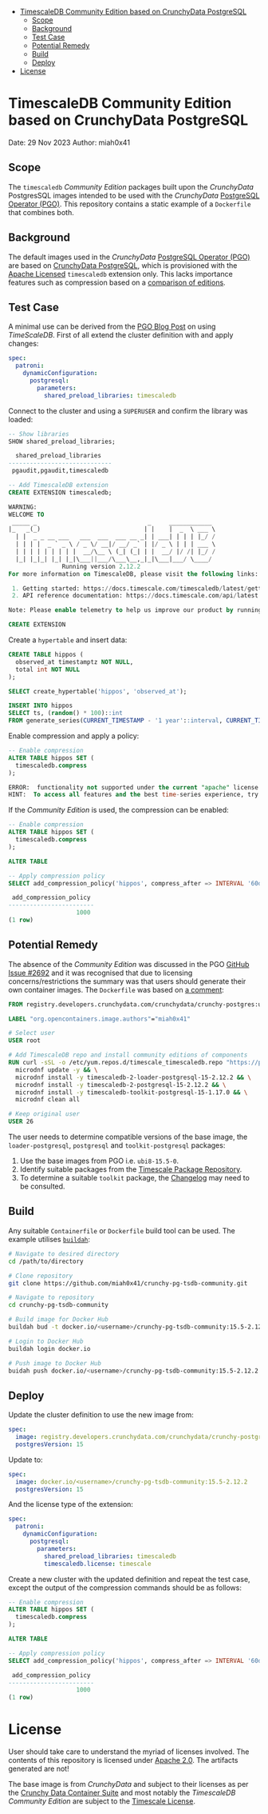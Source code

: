 <!--toc:start-->

- [TimescaleDB Community Edition based on CrunchyData PostgreSQL](#timescaledb-community-edition-based-on-crunchydata-postgresql)
  - [Scope](#scope)
  - [Background](#background)
  - [Test Case](#test-case)
  - [Potential Remedy](#potential-remedy)
  - [Build](#build)
  - [Deploy](#deploy)
- [License](#license)
<!--toc:end-->

# TimescaleDB Community Edition based on CrunchyData PostgreSQL

Date: 29 Nov 2023
Author: miah0x41

## Scope

The `timescaledb` _Community Edition_ packages built upon the _CrunchyData_ PostgresSQL images intended to be used with the _CrunchyData_ [PostgreSQL Operator (PGO)](https://access.crunchydata.com/documentation/postgres-operator/latest/). This repository contains a static example of a `Dockerfile` that combines both.

## Background

The default images used in the _CrunchyData_ [PostgreSQL Operator (PGO)](https://access.crunchydata.com/documentation/postgres-operator/latest/) are based on [CrunchyData PostgreSQL](https://www.crunchydata.com/), which is provisioned with the [Apache Licensed](https://www.apache.org/licenses/LICENSE-2.0) `timescaledb` extension only. This lacks importance features such as compression based on a [comparison of editions](https://www.timescale.com/products/editions).

## Test Case

A minimal use can be derived from the [PGO Blog Post](https://blog.crunchydata.com/blog/using-the-postgres-operator-to-deploy-timescaledb) on using _TimeScaleDB_. First of all extend the cluster definition with and apply changes:

```yaml
spec:
  patroni:
    dynamicConfiguration:
      postgresql:
        parameters:
          shared_preload_libraries: timescaledb
```

Connect to the cluster and using a `SUPERUSER` and confirm the library was loaded:

```sql
-- Show libraries
SHOW shared_preload_libraries;

  shared_preload_libraries
-----------------------------
 pgaudit,pgaudit,timescaledb

-- Add TimescaleDB extension
CREATE EXTENSION timescaledb;

WARNING:
WELCOME TO
 _____ _                               _     ____________
|_   _(_)                             | |    |  _  \ ___ \
  | |  _ _ __ ___   ___  ___  ___ __ _| | ___| | | | |_/ /
  | | | |  _ ` _ \ / _ \/ __|/ __/ _` | |/ _ \ | | | ___ \
  | | | | | | | | |  __/\__ \ (_| (_| | |  __/ |/ /| |_/ /
  |_| |_|_| |_| |_|\___||___/\___\__,_|_|\___|___/ \____/
               Running version 2.12.2
For more information on TimescaleDB, please visit the following links:

 1. Getting started: https://docs.timescale.com/timescaledb/latest/getting-started
 2. API reference documentation: https://docs.timescale.com/api/latest

Note: Please enable telemetry to help us improve our product by running: ALTER DATABASE "flood" SET timescaledb.telemetry_level = 'basic';

CREATE EXTENSION
```

Create a `hypertable` and insert data:

```sql
CREATE TABLE hippos (
  observed_at timestamptz NOT NULL,
  total int NOT NULL
);

SELECT create_hypertable('hippos', 'observed_at');

INSERT INTO hippos
SELECT ts, (random() * 100)::int
FROM generate_series(CURRENT_TIMESTAMP - '1 year'::interval, CURRENT_TIMESTAMP, '1 minute'::interval) ts;
```

Enable compression and apply a policy:

```sql
-- Enable compression
ALTER TABLE hippos SET (
  timescaledb.compress
);

ERROR:  functionality not supported under the current "apache" license. Learn more at https://timescale.com/.
HINT:  To access all features and the best time-series experience, try out Timescale Cloud.
```

If the _Community Edition_ is used, the compression can be enabled:

```sql
-- Enable compression
ALTER TABLE hippos SET (
  timescaledb.compress
);

ALTER TABLE

-- Apply compression policy
SELECT add_compression_policy('hippos', compress_after => INTERVAL '60d');

 add_compression_policy
------------------------
                   1000
(1 row)
```

## Potential Remedy

The absence of the _Community Edition_ was discussed in the PGO [GitHub Issue #2692](https://github.com/CrunchyData/postgres-operator/issues/2692) and it was recognised that due to licensing concerns/restrictions the summary was that users should generate their own container images. The `Dockerfile` was based on [a comment](https://github.com/CrunchyData/postgres-operator/issues/2692#issuecomment-1687095661):

```Dockerfile
FROM registry.developers.crunchydata.com/crunchydata/crunchy-postgres:ubi8-15.5-0

LABEL "org.opencontainers.image.authors"="miah0x41"

# Select user
USER root

# Add TimescaleDB repo and install community editions of components
RUN curl -sSL -o /etc/yum.repos.d/timescale_timescaledb.repo "https://packagecloud.io/install/repositories/timescale/timescaledb/config_file.repo?os=el&dist=8" && \
  microdnf update -y && \
  microdnf install -y timescaledb-2-loader-postgresql-15-2.12.2 && \
  microdnf install -y timescaledb-2-postgresql-15-2.12.2 && \
  microdnf install -y timescaledb-toolkit-postgresql-15-1.17.0 && \
  microdnf clean all

# Keep original user
USER 26
```

The user needs to determine compatible versions of the base image, the `loader-postgresql`, `postgresql` and `toolkit-postgresql` packages:

1. Use the base images from PGO i.e. `ubi8-15.5-0`.
2. Identify suitable packages from the [Timescale Package Repository](https://packagecloud.io/app/timescale/timescaledb/search).
3. To determine a suitable `toolkit` package, the [Changelog](https://github.com/timescale/timescaledb-toolkit/releases) may need to be consulted.

## Build

Any suitable `Containerfile` or `Dockerfile` build tool can be used. The example utilises [`buildah`](https://buildah.io/):

```bash
# Navigate to desired directory
cd /path/to/directory

# Clone repository
git clone https://github.com/miah0x41/crunchy-pg-tsdb-community.git

# Navigate to repository
cd crunchy-pg-tsdb-community

# Build image for Docker Hub
buildah bud -t docker.io/<username>/crunchy-pg-tsdb-community:15.5-2.12.2

# Login to Docker Hub
buildah login docker.io

# Push image to Docker Hub
buidah push docker.io/<username>/crunchy-pg-tsdb-community:15.5-2.12.2
```

## Deploy

Update the cluster definition to use the new image from:

```yaml
spec:
  image: registry.developers.crunchydata.com/crunchydata/crunchy-postgres:ubi8-15.5-0
  postgresVersion: 15
```

Update to:

```yaml
spec:
  image: docker.io/<username>/crunchy-pg-tsdb-community:15.5-2.12.2
  postgresVersion: 15
```

And the license type of the extension:

```yaml
spec:
  patroni:
    dynamicConfiguration:
      postgresql:
        parameters:
          shared_preload_libraries: timescaledb
          timescaledb.license: timescale
```

Create a new cluster with the updated definition and repeat the test case, except the output of the compression commands should be as follows:

```sql
-- Enable compression
ALTER TABLE hippos SET (
  timescaledb.compress
);

ALTER TABLE

-- Apply compression policy
SELECT add_compression_policy('hippos', compress_after => INTERVAL '60d');

 add_compression_policy
------------------------
                   1000
(1 row)
```

# License

User should take care to understand the myriad of licenses involved. The contents of this repository is licensed under [Apache 2.0](https://www.apache.org/licenses/LICENSE-2.0). The artifacts generated are not!

The base image is from _CrunchyData_ and subject to their licenses as per the [Crunchy Data Container Suite](https://access.crunchydata.com/documentation/crunchy-postgres-containers/latest/) and most notably the _TimescaleDB Community Edition_ are subject to the [Timescale License](https://github.com/timescale/timescaledb/blob/main/tsl/LICENSE-TIMESCALE).
